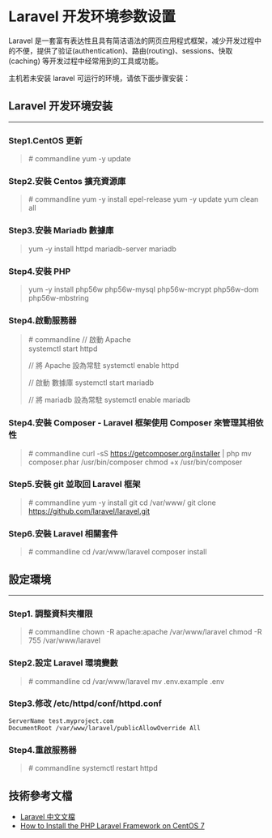 # Laravel 开发环境参数设置

Laravel 是一套富有表达性且具有简洁语法的网页应用程式框架，减少开发过程中的不便，提供了验证(authentication)、路由(routing)、sessions、快取(caching) 等开发过程中经常用到的工具或功能。

主机若未安装 laravel 可运行的环境，请依下面步骤安装：

## Laravel 开发环境安装
---

### Step1.CentOS 更新

> \# commandline
> yum -y update

### Step2.安裝 Centos 擴充資源庫

> \# commandline
> yum -y install epel-release
> yum -y update
> yum clean all
    
### Step3.安裝 Mariadb 數據庫

> yum -y install httpd mariadb-server mariadb 
    
### Step4.安裝 PHP

> yum -y install php56w php56w-mysql php56w-mcrypt php56w-dom php56w-mbstring
    
### Step4.啟動服務器

> \# commandline
> // 啟動 Apache   
> systemctl start httpd
>   
> // 將 Apache 設為常駐
> systemctl enable httpd
>    
> // 啟動 數據庫
> systemctl start mariadb
>    
> // 將 mariadb 設為常駐
> systemctl enable mariadb
  
### Step4.安裝 Composer - Laravel 框架使用 Composer 來管理其相依性

> \# commandline
> curl -sS https://getcomposer.org/installer | php
> mv composer.phar /usr/bin/composer
> chmod +x /usr/bin/composer

### Step5.安裝 git 並取回 Laravel 框架

> \# commandline
> yum -y install git
> cd /var/www/
> git clone https://github.com/laravel/laravel.git

### Step6.安裝 Laravel 相關套件

> \# commandline
> cd /var/www/laravel
> composer install 

## 設定環境
---

### Step1. 調整資料夾權限

> \# commandline
> chown -R apache:apache /var/www/laravel
> chmod -R 755 /var/www/laravel

### Step2.設定 Laravel 環境變數

> \# commandline
> cd /var/www/laravel
> mv .env.example .env


### Step3.修改 /etc/httpd/conf/httpd.conf

```
ServerName test.myproject.com
DocumentRoot /var/www/laravel/publicAllowOverride All
```

### Step4.重啟服務器

> \# commandline
> systemctl restart httpd

## 技術參考文檔

- [Laravel 中文文檔](https://docs.golaravel.com/docs/5.0/installation/)
- [How to Install the PHP Laravel Framework on CentOS 7](https://hostpresto.com/community/tutorials/how-to-install-the-php-laravel-framework-on-centos-7/)




